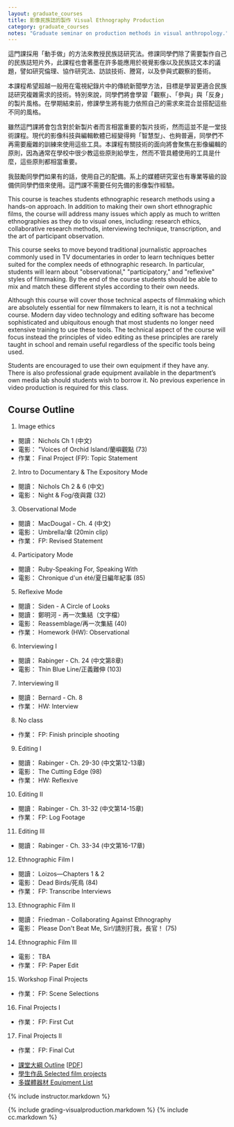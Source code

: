 ```yaml
---
layout: graduate_courses
title: 影像民族誌的製作 Visual Ethnography Production
category: graduate_courses
notes: "Graduate seminar on production methods in visual anthropology."
---
```


這門課採用「動手做」的方法來教授民族誌研究法。修課同學們除了需要製作自己的民族誌短片外，此課程也會著墨在許多能應用於視覺影像以及民族誌文本的議題，譬如研究倫理、協作研究法、訪談技術、謄寫，以及參與式觀察的藝術。

本課程希望超越一般用在電視紀錄片中的傳統新聞學方法，目標是學習更適合民族誌研究複雜需求的技術。特別來說，同學們將會學習「觀察」、「參與」與「反身」的製片風格。在學期結束前，修課學生將有能力依照自己的需求來混合並搭配這些不同的風格。

雖然這門課將會包含對於新製片者而言相當重要的製片技術，然而這並不是一堂技術課程。現代的影像科技與編輯軟體已經變得夠「智慧型」、也夠普遍，同學們不再需要龐雜的訓練來使用這些工具。本課程有關技術的面向將會聚焦在影像編輯的原則，因為通常在學校中很少教這些原則給學生，然而不管具體使用的工具是什麼，這些原則都相當重要。

我鼓勵同學們如果有的話，使用自己的配備。系上的媒體研究室也有專業等級的設備供同學們借來使用。這門課不需要任何先備的影像製作經驗。

This course is teaches students ethnographic research methods using a hands-on approach. In addition to making their own short ethnographic films, the course will address many issues which apply as much to written ethnographies as they do to visual ones, including: research ethics, collaborative research methods, interviewing technique, transcription, and the art of participant observation. 

This course seeks to move beyond traditional journalistic approaches commonly used in TV documentaries in order to learn techniques better suited for the complex needs of ethnographic research. In particular, students will learn about "observational," "participatory," and "reflexive" styles of filmmaking. By the end of the course students should be able to mix and match these different styles according to their own needs.

Although this course will cover those technical aspects of filmmaking which are absolutely essential for new filmmakers to learn, it is not a technical course. Modern day video technology and editing software has become sophisticated and ubiquitous enough that most students no longer need extensive training to use these tools. The technical aspect of the course will focus instead the principles of video editing as these principles are rarely taught in school and remain useful regardless of the specific tools being used. 

Students are encouraged to use their own equipment if they have any. There is also professional grade equipment available in the department’s own media lab should students wish to borrow it. No previous experience in video production is required for this class.

## Course Outline

1. Image ethics
- 閱讀： Nichols Ch 1 (中文)
- 電影： "Voices of Orchid Island/蘭嶼觀點 (73)
- 作業： Final Project (FP): Topic Statement
2. Intro to Documentary & The Expository Mode
- 閱讀： Nichols Ch 2 & 6 (中文)
- 電影： Night & Fog/夜與霧 (32)
3. Observational Mode
- 閱讀： MacDougal - Ch. 4 (中文)
- 電影： Umbrella/傘 (20min clip)
- 作業： FP: Revised Statement
4. Participatory Mode
- 閱讀： Ruby-Speaking For, Speaking With
- 電影： Chronique d'un été/夏日編年紀事 (85)
5. Reflexive Mode
- 閱讀： Siden - A Circle of Looks
- 閱讀： 鄭明河 - 再一次集結（文字檔）
- 電影： Reassemblage/再一次集結 (40)
- 作業： Homework (HW): Observational
6. Interviewing I
- 閱讀： Rabinger - Ch. 24 (中文第8章)
- 電影： Thin Blue Line/正義難伸 (103)
7. Interviewing II
- 閱讀： Bernard - Ch. 8
- 作業： HW: Interview
8. No class
- 作業： FP: Finish principle shooting
9. Editing I
- 閱讀： Rabinger - Ch. 29-30 (中文第12-13章)
- 電影： The Cutting Edge (98)
- 作業： HW: Reflexive
10. Editing II
- 閱讀： Rabinger - Ch. 31-32 (中文第14-15章)
- 作業： FP: Log Footage
11. Editing III
- 閱讀： Rabinger - Ch. 33-34 (中文第16-17章)
12. Ethnographic Film I
- 閱讀： Loizos—Chapters 1 & 2
- 電影： Dead Birds/死鳥 (84)
- 作業： FP: Transcribe Interviews
13. Ethnographic Film II
- 閱讀： Friedman - Collaborating Against Ethnography
- 電影： Please Don't Beat Me, Sir!/請別打我，長官！ (75)
14. Ethnographic Film III
- 電影： TBA
- 作業： FP: Paper Edit
15. Workshop Final Projects
- 作業： FP: Scene Selections
16. Final Projects I
- 作業： FP: First Cut
17. Final Projects II
- 作業： FP: Final Cut


* [課堂大綱 Outline](https://docs.google.com/spreadsheets/d/1ROvBzoLaua1e9djX7xAMrp58H0xC2AuApbhPYc3Cs20/pubhtml?gid=0&single=true) [[PDF](https://docs.google.com/spreadsheets/d/1ROvBzoLaua1e9djX7xAMrp58H0xC2AuApbhPYc3Cs20/pub?gid=0&single=true&output=pdf)]
* [學生作品 Selected film projects]({{site.baseurl}}/student-films)
* [多媒體器材 Equipment List](http://www.erc.ndhu.edu.tw/files/13-1048-37498.php)

{% include instructor.markdown %}


{% include grading-visualproduction.markdown %}
{% include cc.markdown %}



